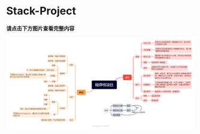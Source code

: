 # Stack-Project

**请点击下方图片查看完整内容**

![image](https://github.com/NianGuu/Stack-Project/blob/main/%E9%A1%BA%E5%BA%8F%E6%A0%88%E9%A1%B9%E7%9B%AE.png)
